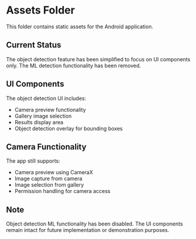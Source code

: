 # Assets Folder

This folder contains static assets for the Android application.

## Current Status

The object detection feature has been simplified to focus on UI components only. The ML detection functionality has been removed.

## UI Components

The object detection UI includes:
- Camera preview functionality
- Gallery image selection
- Results display area
- Object detection overlay for bounding boxes

## Camera Functionality

The app still supports:
- Camera preview using CameraX
- Image capture from camera
- Image selection from gallery
- Permission handling for camera access

## Note

Object detection ML functionality has been disabled. The UI components remain intact for future implementation or demonstration purposes.
